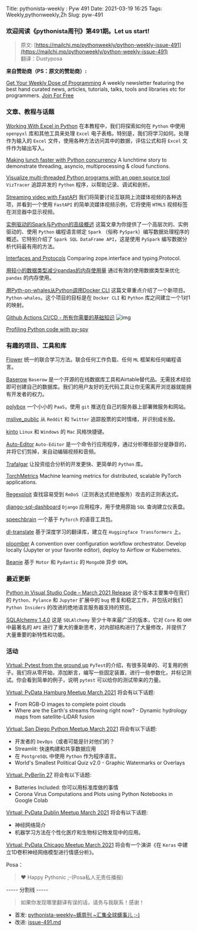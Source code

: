 Title: pythonista-weekly : Pyw 491
Date: 2021-03-19 16:25
Tags: Weekly,pythonweekly,Zh 
Slug: pyw-491

### 欢迎阅读《pythonista周刊》第491期。Let us start!


>原文: [https://mailchi.mp/pythonweekly/python-weekly-issue-491](https://mailchi.mp/pythonweekly/python-weekly-issue-491)  
>翻译：Dustyposa

**来自赞助商（PS：原文的赞助商）:**

[ Get Your Weekly Dose of Programming](https://www.programmerweekly.com/?utm_source=pwad&utm_medium=newsletter) A weekly newsletter featuring the best hand curated news, articles, tutorials, talks, tools and libraries etc for programmers. [Join For Free](https://www.programmerweekly.com/?utm_source=pwad&utm_medium=newsletter)


### 文章、教程与话题

[Working With Excel in Python](https://tomassetti.me/working-with-excel-in-python/)
在本教程中，我们将探索如何在 `Python` 中使用 `openpyxl` 库和其他工具来处理 `Excel` 电子表格。特别是，我们将学习如何。处理作为输入的 `Excel` 文件，使用各种方法访问其中的数据，评估公式和将 `Excel` 文件作为输出写入。

[Making lunch faster with Python concurrency](https://sourcery.ai/blog/concurrency/)
A lunchtime story to demonstrate threading, asyncio, multiprocessing & cloud functions.

[Visualize multi-threaded Python programs with an open source tool](https://opensource.com/article/21/3/python-viztracer)
`VizTracer` 追踪并发的 `Python` 程序，以帮助记录、调试和剖析。


[Streaming video with FastAPI](https://stribny.name/blog/fastapi-video/)
我们将简要讨论互联网上流媒体视频的各种选项，并看到一个使用 `FastAPI` 的简单流媒体视频示例，它将使用  `HTML5` 视频标签在浏览器中显示视频。

[实例驱动的Spark与Python的高级概述](https://thecodinginterface.com/blog/intro-to-pyspark/)
这篇文章为你提供了一个高层次的、实例驱动的、使用 `Python` 编程语言绑定 `Spark` （俗称 `PySpark`）编写数据处理程序的概述。它特别介绍了 `Spark SQL DataFrame API`，这是使用 `PySpark` 编写数据分析代码最有用的方法。

[Interfaces and Protocols](https://glyph.twistedmatrix.com/2021/03/interfaces-and-protocols.html)
Comparing zope.interface and typing.Protocol.

[用较小的数据类型减少pandas的内存使用量](https://t.co/cSnegQoVnw)
通过有效的使用数据类型来优化 `pandas` 的内存使用。

[用Pyth-on-whales从Python调用Docker CLI](https://www.docker.com/blog/guest-post-calling-the-docker-cli-from-python-with-python-on-whales/)
这篇文章重点介绍了一个新项目。`Python-whales`。这个项目的目标是在 `Docker CLI` 和 `Python` 库之间建立一个1对1的映射。

[Github Actions CI/CD - 所有你需要的基础知识](https://www.youtube.com/watch?v=mFFXuXjVgkU) ![img](https://mcusercontent.com/e2e180baf855ac797ef407fc7/images/af76283a-6e65-436c-967a-900427cf6399.png)

[Profiling Python code with py-spy](https://www.wrighters.io/profiling-python-code-with-py-spy/)

### 有趣的项目、工具和库


[Flower](https://flower.dev/) 
统一的联合学习方法。联合任何工作负载、任何 `ML` 框架和任何编程语言。

[Baserow](https://gitlab.com/bramw/baserow) 
`Baserow` 是一个开源的在线数据库工具和Airtable替代品。无需技术经验即可创建自己的数据库。我们的用户友好的无代码工具让你无需离开浏览器就能拥有开发者的权力。

[polybox](https://github.com/mardix/polybox)
一个小小的 `PaaS`，使用 `git` 推送在自己的服务器上部署微服务和网站。

[mslive_public](https://github.com/marketsentiment/mslive_public)
从 `Reddit` 和 `Twitter` 追踪股票的实时情绪，并识别成长股。

[kinto](https://github.com/rbreaves/kinto/)
`Linux` 和 `Windows` 的 `Mac` 风格快捷键。 

[Auto-Editor](https://github.com/WyattBlue/auto-editor) 
`Auto-Editor` 是一个命令行应用程序，通过分析哪些部分是静音的，并将它们剪掉，来自动编辑视频和音频。

[Trafalgar](https://github.com/ssantoshp/trafalgar) 
让投资组合分析的开发更快、更简单的 `Python` 库。

[TorchMetrics](https://github.com/PyTorchLightning/metrics) 
Machine learning metrics for distributed, scalable PyTorch applications.

[Regexploit](https://github.com/doyensec/regexploit)
查找容易受到 `ReDoS`（正则表达式拒绝服务）攻击的正则表达式。

[django-sql-dashboard](https://github.com/simonw/django-sql-dashboard)
`Django` 应用程序，用于使用原始 `SQL` 查询建立仪表盘。

[speechbrain](https://github.com/speechbrain/speechbrain)
一个基于 `PyTorch` 的语音工具包。

[dl-translate](https://github.com/xhlulu/dl-translate)
基于深度学习的翻译库，建立在 `Huggingface Transformers` 上。

[ploomber](https://github.com/ploomber/ploomber)
A convention over configuration workflow orchestrator. Develop locally (Jupyter or your favorite editor), deploy to Airflow or Kubernetes.

[Beanie](https://github.com/roman-right/beanie) 
基于 `Motor` 和 `Pydantic` 的 `MongoDB` 异步 `ODM`。

### 最近更新

[Python in Visual Studio Code – March 2021 Release](https://devblogs.microsoft.com/python/python-in-visual-studio-code-march-2021-release/)
这个版本主要集中在我们的 `Python、Pylance` 和 `Jupyter` 扩展中的  `bug` 修复和稳定工作，并包括对我们 `Python Insiders` 的改进的绝地语言服务器支持的预览。 

[SQLAlchemy 1.4.0](https://www.sqlalchemy.org/blog/2021/03/15/sqlalchemy-1.4.0-released/)
这是 `SQLAlchemy` 至少十年来最广泛的版本，它对 `Core` 和 `ORM` 中最著名的 `API` 进行了重大的重新思考，对内部结构进行了大量修改，并提供了大量重要的新特性和功能。

### 活动

[Virtual: Pytest from the ground up](https://www.meetup.com/bostonpython/events/276935212/)
`PyTest`的介绍，有很多简单的、可复用的例子。我们将从零开始，添加断言，编写一些固定装置，进行一些参数化，并标记测试。你会看到简单的例子，说明 `pytest` 可以给你的测试带来的力量。

[Virtual: PyData Hamburg Meetup March 2021](https://www.meetup.com/PyData-Hamburg/events/276376895/)
将会有以下话题:

- From RGB-D images to complete point clouds
- Where are the Earth's streams flowing right now? - Dynamic hydrology maps from satellite-LiDAR fusion


[Virtual: San Diego Python Meetup March 2021](https://www.meetup.com/pythonsd/events/fhtccsyccfbhc/)
将会有以下话题:

- 开发者的 `DevOps`（或者可能是针对他们的？
- Streamlit: 快速构建和共享数据应用
- 在 `PostgreSQL` 中使用 `Python` 作为程序语言。
- World's Smallest Political Quiz v2.0 - Graphic Watermarks or Overlays


[Virtual: PyBerlin 27](https://www.meetup.com/PyBerlin/events/276714434/) 
将会有以下话题:

- Batteries Included: 你可以用标准库做的事情
- Corona Virus Computations and Plots using Python Notebooks in Google Colab 


[Virtual: PyData Dublin Meetup March 2021](https://www.meetup.com/PyDataDublin/events/276834843/)
将会有以下话题:

- 神经网络简介
- 机器学习方法在个性化医疗和生物标记物发现中的应用。


[Virtual: PyData Chicago Meetup March 2021](https://www.meetup.com/PyDataChi/events/276788671/)
将会有一个演讲《在 `Keras` 中建立1D卷积神经网络模型进行情感分析》。

Posa：
> ❤️ Happy Pythonic ;-(Posa私人无责任播报)  


----- 分割线 -----

> 如果你发现哪里翻译有误的话，请务与我联系！感谢！




- 首发: [pythonista-weekly~蠎周刊 ~汇集全球蠎事儿 ;-)](http://weekly.pychina.org/python-weekly/pyw-491.html)
- 改进: [issue-491.md](https://github.com/PyChina/weekly/blob/master/content/python-weekly/issue%23491.md)

